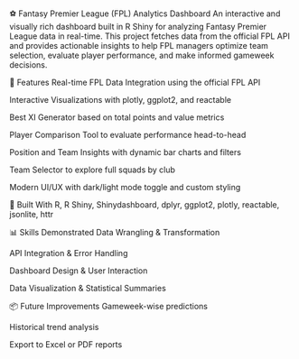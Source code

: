 ⚽ Fantasy Premier League (FPL) Analytics Dashboard
An interactive and visually rich dashboard built in R Shiny for analyzing Fantasy Premier League data in real-time. This project fetches data from the official FPL API and provides actionable insights to help FPL managers optimize team selection, evaluate player performance, and make informed gameweek decisions.

🚀 Features
Real-time FPL Data Integration using the official FPL API

Interactive Visualizations with plotly, ggplot2, and reactable

Best XI Generator based on total points and value metrics

Player Comparison Tool to evaluate performance head-to-head

Position and Team Insights with dynamic bar charts and filters

Team Selector to explore full squads by club

Modern UI/UX with dark/light mode toggle and custom styling

🧰 Built With
R, R Shiny, Shinydashboard, dplyr, ggplot2, plotly, reactable, jsonlite, httr

📊 Skills Demonstrated
Data Wrangling & Transformation

API Integration & Error Handling

Dashboard Design & User Interaction

Data Visualization & Statistical Summaries

📦 Future Improvements
Gameweek-wise predictions

Historical trend analysis

Export to Excel or PDF reports

